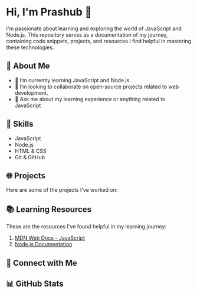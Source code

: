 # Hi, I'm Prashub 👋

I'm passionate about learning and exploring the world of JavaScript and Node.js. This repository serves as a documentation of my journey, containing code snippets, projects, and resources I find helpful in mastering these technologies.

## 🚀 About Me

- 🌱 I’m currently learning JavaScript and Node.js.
- 👯 I’m looking to collaborate on open-source projects related to web development.
- 💬 Ask me about my learning experience or anything related to JavaScript

## 🔧 Skills

- JavaScript
- Node.js
- HTML & CSS
- Git & GitHub

## 🌐 Projects

Here are some of the projects I've worked on:


## 📚 Learning Resources

These are the resources I've found helpful in my learning journey:

1. [MDN Web Docs - JavaScript](https://developer.mozilla.org/en-US/docs/Web/JavaScript/Guide)
2. [Node.js Documentation](https://nodejs.org/en/docs/)

## 🤝 Connect with Me

## 📊 GitHub Stats


